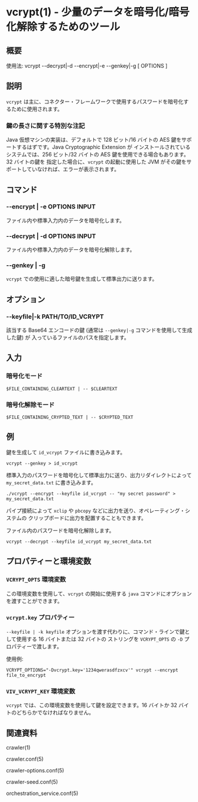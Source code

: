 vcrypt(1) - 少量のデータを暗号化/暗号化解除するためのツール
===============================================================

## 概要

使用法: vcrypt --decrypt|-d  --encrypt|-e  --genkey|-g [ OPTIONS ]

## 説明

`vcrypt` は主に、コネクター・フレームワークで使用するパスワードを暗号化するために使用されます。

### 鍵の長さに関する特別な注記

Java 仮想マシンの実装は、デフォルトで 128 ビット/16 バイトの AES 鍵をサポートするはずです。Java Cryptographic Extension が
インストールされているシステムでは、256 ビット/32 バイトの AES 鍵を使用できる場合もあります。32 バイトの鍵を
指定した場合に、`vcrypt` の起動に使用した JVM がその鍵をサポートしていなければ、エラーが表示されます。

## コマンド

### --encrypt | -e OPTIONS INPUT
ファイル内や標準入力内のデータを暗号化します。

### --decrypt | -d OPTIONS INPUT
ファイル内や標準入力内のデータを暗号化解除します。

### --genkey | -g
`vcrypt` での使用に適した暗号鍵を生成して標準出力に送ります。

## オプション

### --keyfile|-k PATH/TO/ID_VCRYPT
該当する Base64 エンコードの鍵 (通常は `--genkey|-g` コマンドを使用して生成した鍵) が
入っているファイルのパスを指定します。

## 入力

### 暗号化モード

    $FILE_CONTAINING_CLEARTEXT | -- $CLEARTEXT

### 暗号化解除モード

    $FILE_CONTAINING_CRYPTED_TEXT | -- $CRYPTED_TEXT

## 例

鍵を生成して `id_vcrypt` ファイルに書き込みます。

    vcrypt --genkey > id_vcrypt

標準入力のパスワードを暗号化して標準出力に送り、出力リダイレクトによって
`my_secret_data.txt` に書き込みます。

    ./vcrypt --encrypt --keyfile id_vcrypt -- "my secret password" > my_secret_data.txt

パイプ接続によって `xclip` や `pbcopy` などに出力を送り、オペレーティング・システムの
クリップボードに出力を配置することもできます。

ファイル内のパスワードを暗号化解除します。

    vcrypt --decrypt --keyfile id_vcrypt my_secret_data.txt

## プロパティーと環境変数

### `VCRYPT_OPTS` 環境変数
この環境変数を使用して、`vcrypt` の開始に使用する `java` コマンドにオプションを渡すことができます。

### `vcrypt.key` プロパティー
`--keyfile | -k keyfile` オプションを渡す代わりに、コマンド・ラインで鍵として使用する 16 バイトまたは 32 バイトの
ストリングを `VCRYPT_OPTS` の `-D` プロパティーで渡します。

使用例:

    VCRYPT_OPTIONS="-Dvcrypt.key='1234qwerasdfzxcv'" vcrypt --encrypt file_to_encrypt

### `VIV_VCRYPT_KEY` 環境変数
`vcrypt` では、この環境変数を使用して鍵を設定できます。16 バイトか 32 バイトのどちらかでなければなりません。

## 関連資料

crawler(1)

crawler.conf(5)

crawler-options.conf(5)

crawler-seed.conf(5)

orchestration_service.conf(5)
